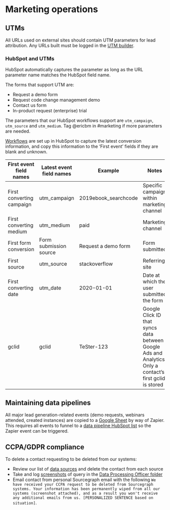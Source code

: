 # Marketing operations

## UTMs

All URLs used on external sites should contain UTM parameters for lead attribution. Any URLs built must be logged in the [UTM builder](https://docs.google.com/spreadsheets/d/1U0HRC5WVz3tsP6z9pqDLG8igTMSf2-pQGhbRoVn_iu0/edit#gid=0).

### HubSpot and UTMs

HubSpot automatically captures the parameter as long as the URL parameter name matches the HubSpot field name.

The forms that support UTM are:
- Request a demo form
- Request code change management demo
- Contact us form
- In-product request (enterprise) trial 

The parameters that our HubSpot workflows support are `utm_campaign`, `utm_source` and `utm_medium`. Tag @ericbm in #marketing if more parameters are needed. 

[Workflows](https://app.hubspot.com/workflows/2762526/flow/9011999/edit) are set up in HubSpot to capture the latest conversion information, and copy this information to the ‘First event’ fields if they are blank and unknown.

| First event field names   | Latest event field names | Example               | Notes                                                                                                     |
|---------------------------|--------------------------|-----------------------|-----------------------------------------------------------------------------------------------------------|
| First converting campaign | utm\_campaign            | 2019ebook\_searchcode | Specific campaign within marketing channel                                                                |
| First converting medium   | utm\_medium              | paid                  | Marketing channel                                                                                         |
| First form conversion     | Form submission source   | Request a demo form   | Form submitted                                                                                            |
| First source              | utm\_source              | stackoverflow         | Referring site                                                                                            |
| First converting date     | utm\_date                | 2020\-01\-01          | Date at which the user submitted the form                                                                 |
| gclid                     | gclid                    | TeSter\-123           | Google Click ID that syncs data between Google Ads and Analytics\. Only a contact’s first gclid is stored |

## Maintaining data pipelines

All major lead generation-related events (demo requests, webinars attended, created instances) are copied to a [Google Sheet](https://docs.google.com/spreadsheets/d/16S3xlcY7DmpcfKZYD-3VHUsaPLiYHyisu8cD_gZpv0Q/edit#gid=0) by way of Zapier. This requires all events to funnel to a [data pipeline HubSpot list](https://app.hubspot.com/contacts/2762526/lists?folderId=454) so the Zapier event can be triggered.

## CCPA/GDPR compliance

To delete a contact requesting to be deleted from our systems:

- Review our list of [data sources](https://about.sourcegraph.com/handbook/bizops#data-sources) and delete the contact from each source
- Take and log [screenshots](https://drive.google.com/drive/folders/1974oAceBuVXt-3a1ULI2LgBHk6gID-3V) of query in the [Data Processing Officer folder](https://drive.google.com/drive/folders/1974oAceBuVXt-3a1ULI2LgBHk6gID-3V)
- Email contact from personal Sourcegraph email with the following `We have received your CCPA request to be deleted from Sourcegraph systems. Your information has been permanently wiped from all our systems (screenshot attached), and as a result you won't receive any additional emails from us. [PERSONALIZED SENTENCE based on situation]`.  
